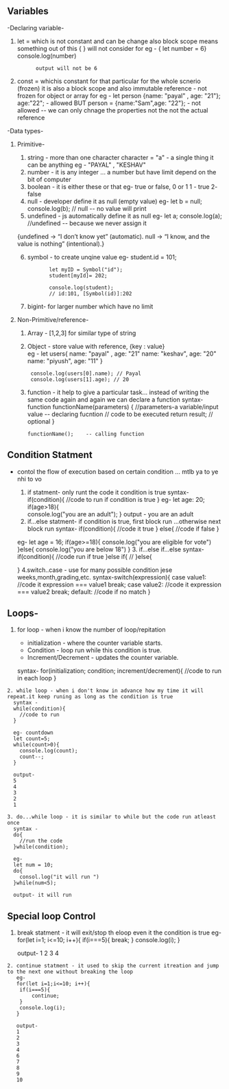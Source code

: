 ## Variables

 -Declaring variable-
 1. let = which is not constant and can be change 
     also block scope means something out of this { } will not consider 
     for eg - { let number = 6}
              console.log(number)

              output will not be 6 
 2. const = whichis constant for that particular for the whole scnerio (frozen)
      it is also a block scope and also immutable reference - not frozen for object or array 
      for eg - let person {name: "payal" , age: "21"};
          age:"22"; - allowed 
         BUT
          person = {name:"Sam",age: "22"}; - not allowed 
       -- we can only chnage the properties not the not the actual reference

 -Data types-
 1. Primitive- 
    1. string - more than one character                     character = "a"  - a single thing it can be anything 
                eg - "PAYAL" , "KESHAV"
    2. number - it is any integer ... a number but have limit depend on the bit of computer
    3. boolean - it is either these or that 
               eg- true or false, 0 or 1 
                  1 - true
                  2- false
    4. null - developer define it as null (empty value)
              eg- let b = null;
                  console.log(b);  // null -- no value will print
    5. undefined - js automatically define it as null
             eg- let a;
                 console.log(a);  //undefined -- because we never assign it

    {undefined → “I don’t know yet” (automatic).
     null → “I know, and the value is nothing” (intentional).}

    6. symbol - to create unqine value
               eg- student.id = 101;
                    
                  let myID = Symbol("id");
                  student[myId]= 202;

                  console.log(student);
                  // id:101, [Symbol(id)]:202
    7. bigint- for larger number which have no limit 

2. Non-Primitive/reference- 
   1. Array - [1,2,3] 
         for similar type of string 
   2. Object - store value with reference, 
           {key : value}  
           eg - let users{
             name: "payal" , age: "21"
             name: "keshav", age: "20"
             name: "piyush", age: "11"
           }

           console.log(users[0].name); // Payal
           console.log(users[1].age); // 20
    3. function - it help to give a particular task... instead of writing the same code again and again we can declare a function 
        syntax- 
           function functionName(parameters) {   //parameters-a variable/input value  -- declaring fucntion 
            // code to be executed
            return result;  // optional
            }

           functionName();    -- calling function 

## Condition Statment
 - contol the flow of execution based on certain condition ... mtlb ya to ye nhi to vo 

   1. if statment- only runt the code it condition is true
      syntax- if(condition){
        //code to run if condition is true
      }
      eg- let age: 20;
          if(age>18){                               
            console.log("you are an adult");
          }
          output -  you are an adult
   2. if...else statment- if condition is true, first block run ...otherwise next block run 
       syntax- if(condition){
        //code it true
       } else{
        //code if false
       }

    eg- let age = 16;
        if(age>=18){
            console.log("you are eligible for vote")
        }else{
            console.log("you are below 18")
        }
   3. if...else if...else
      syntax- if(condition){
        //code run if true
      }else if{
        //
      }else{

      }
    4.switch..case - use for many possible condition jese weeks,month,grading,etc.
      syntax-switch(expression){
        case value1:
        //code it expression === value1
        break;
        case value2:
        //code it expression === value2
        break;
        default:
        //code if no match
      }

## Loops-
   1. for loop - when i know the number of loop/repitation
      - initialization -  where the counter variable starts.
      - Condition - loop run while this condition is true.
      - Increment/Decrement - updates the counter variable.

      syntax-
      for(initialization; condition; increment/decrement){
        //code to run in each loop
      }
   
    2. while loop - when i don't know in advance how my time it will repeat.it keep runing as long as the condition is true
      syntax -
      while(condition){
        //code to run
      }

      eg- countdown 
      let count=5;
      while(count>0){
        console.log(count);
        count--;
      }

      output-
      5
      4
      3
      2
      1
    
    3. do...while loop - it is similar to while but the code run atleast once
      syntax - 
      do{
        //run the code
      }while(condition);

      eg-
      let num = 10;
      do{
        consol.log("it will run ")
      }while(num<5);

      output- it will run 

## Special loop Control
   1. break statment - it will exit/stop th eloop even it the condition is true
      eg- 
      for(let i=1; i<=10; i++){
        if(i===5){
            break;
        }
        console.log(i);
      }

      output- 
      1
      2
      3
      4
    
    2. continue statment - it used to skip the current itreation and jump to the next one without breaking the loop
       eg-
       for(let i=1;i<=10; i++){
        if(i===5){
            continue;
        }
        console.log(i);
       }
       
       output- 
       1
       2
       3
       4
       6
       7
       8
       9
       10
    